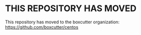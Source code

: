 THIS REPOSITORY HAS MOVED
=========================

This repository has moved to the boxcutter organization:
https://github.com/boxcutter/centos
